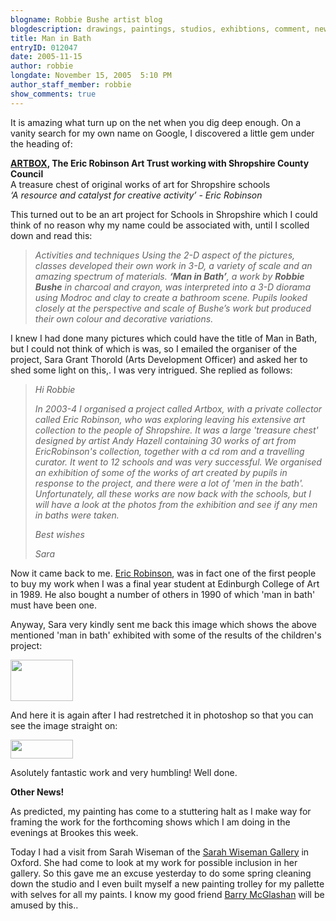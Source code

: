```yaml
---
blogname: Robbie Bushe artist blog
blogdescription: drawings, paintings, studios, exhibtions, comment, news as they happen to Robbie Bushe
title: Man in Bath
entryID: 012047
date: 2005-11-15
author: robbie
longdate: November 15, 2005  5:10 PM
author_staff_member: robbie
show_comments: true
---
```


<p>It is amazing what turn up on the net when you dig deep enough. On a vanity search for my own name on Google, I discovered a little gem under the heading of:</p>

<p><strong><a href="http://www.e-mailout.org/mplus/artbox.pdf"><span class="caps">ARTBOX</span></a>, The Eric Robinson Art Trust working with Shropshire County Council </strong><br />
A treasure chest of original works of art for Shropshire schools<br />
<em> ‘A resource and catalyst for creative activity’ - Eric Robinson</em></p>

<p>This turned out to be an art project for Schools in Shropshire which I could think of no reason why my name could be associated with, until I scolled down and read this:</p>

<em><blockquote>Activities and techniques Using the 2-D aspect of the pictures, classes developed their own work in 3-D, a variety of scale and an amazing spectrum of materials. <strong>‘Man in Bath’</strong>, a work by <strong>Robbie Bushe</strong> in charcoal and crayon, was interpreted into a 3-D diorama using Modroc and clay to create a bathroom scene. Pupils looked closely at the perspective and scale of Bushe’s work but produced their own colour and decorative variations.</blockquote></em>

<p>I knew I had done many pictures which could have the title of Man in Bath, but I could not think of which is was, so I emailed the organiser of the project, Sara Grant Thorold (Arts Development Officer) and asked her to shed some light on this,. I was very intrigued. She replied as follows:</p>

<blockquote><em>Hi Robbie

<p>In 2003-4 I organised a project called Artbox, with a private collector called Eric Robinson, who was exploring   leaving his extensive art collection to the people of Shropshire.   It was a large 'treasure chest' designed by artist Andy Hazell containing 30 works of art from EricRobinson's collection, together with a cd rom and a travelling curator.  It went to 12 schools and was very successful.  We organised an exhibition of some of the works of art created by pupils in response to the project, and there were a lot of 'men in the bath'.  Unfortunately, all these works are now back with the schools, but I will have a look at the photos from the exhibition and see if any men in baths were taken.</p>

<p>Best wishes</p>

Sara</em></blockquote>

<p>Now it came back to me. <a href="http://www.ericrobinsonart.org/">Eric Robinson</a>, was in fact one of the first people to buy my work when I was a final year student at Edinburgh College of Art in 1989. He also bought a number of others in 1990 of which 'man in bath' must have been one.</p>

<p>Anyway, Sara very kindly sent me back this image which shows the above mentioned 'man in bath' exhibited with some of the results of the children's project:</p>

<p><a href="http://mtengine.pumpernickle.net/mt_pages/robbiebushe/previously/maninbathshowsmall.html" onclick="window.open('http://mtengine.pumpernickle.net/mt_pages/robbiebushe/previously/maninbathshowsmall.html','popup','width=600,height=399,scrollbars=no,resizable=no,toolbar=no,directories=no,location=no,menubar=no,status=no,left=0,top=0'); return false"><img src="http://mtengine.pumpernickle.net/mt_pages/robbiebushe/previously/maninbathshowsmall-thumb.jpg" width="100" height="66" alt="" /></a></p>

<p>And here it is again after I had restretched it in photoshop so that you can see the image straight on:</p>

<p><a href="http://mtengine.pumpernickle.net/mt_pages/robbiebushe/previously/manbathstretchsmall.html" onclick="window.open('http://mtengine.pumpernickle.net/mt_pages/robbiebushe/previously/manbathstretchsmall.html','popup','width=600,height=185,scrollbars=no,resizable=no,toolbar=no,directories=no,location=no,menubar=no,status=no,left=0,top=0'); return false"><img src="http://mtengine.pumpernickle.net/mt_pages/robbiebushe/previously/manbathstretchsmall-thumb.jpg" width="100" height="30" alt="" /></a></p>

<p>Asolutely fantastic work and very humbling! Well done.</p>

<p><strong>Other News!</strong></p>

<p>As predicted, my painting has come to a stuttering halt as I make way for framing the work for the forthcoming shows which I am doing in the evenings at Brookes this week. </p>

<p>Today I had a visit from Sarah Wiseman of the <a href="http://www.wisegal.com/menus/main.asp">Sarah Wiseman Gallery</a> in Oxford. She had come to look at my work for possible inclusion in her gallery. So this gave me an excuse yesterday to do some spring cleaning down the studio and I even built myself a new painting trolley for my pallette with selves for all my paints. I know my good friend <a href="http://www.barrymcglashan.co.uk/">Barry McGlashan</a> will be amused by this..</p>

